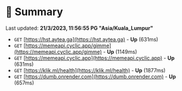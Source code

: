 # 📖 Summary
Last updated: **21/3/2023, 11:56:55 PG "Asia/Kuala_Lumpur"**

- `GET` [https://hst.aytea.ga](https://hst.aytea.ga) - **Up** (631ms)
- `GET` [https://memeapi.cyclic.app/gimme](https://memeapi.cyclic.app/gimme) - **Up** (1149ms)
- `GET` [https://memeapi.cyclic.app](https://memeapi.cyclic.app) - **Up** (631ms)
- `GET` [https://klik.ml/health](https://klik.ml/health) - **Up** (1877ms)
- `GET` [https://dumb.onrender.com](https://dumb.onrender.com) - **Up** (657ms)
